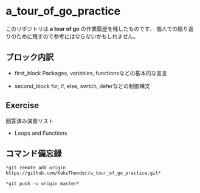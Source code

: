 # a_tour_of_go_practice

このリポジトリは **a tour of go** の作業履歴を残したものです、
個人での振り返りのために残すので参考にはならないかもしれません。

## ブロック内訳

  * first_block
    Packages, variables, functionsなどの基本的な宣言

  * second_block
    for, if, else, switch, deferなどの制御構文


## Exercise

  回答済み演習リスト

  * Loops and Functions


## コマンド備忘録

    *git remote add origin https://github.com/KakuThunder/a_tour_of_go_practice.git*

    *git push -u origin master*
